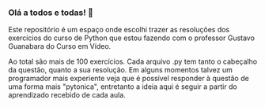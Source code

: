 ### Olá a todos e todas! :wave:

Este repositório é um espaço onde escolhi trazer as resoluções dos exercícios do curso de Python que estou fazendo com
o professor Gustavo Guanabara do Curso em Vídeo. 

Ao total são mais de 100 exercícios. Cada arquivo .py tem tanto o cabeçalho da questão, quanto a sua resolução. Em alguns 
momentos talvez um programador mais experiente veja que é possível responder à questão de uma forma mais "pytonica",
entretanto a ideia aqui é seguir a partir do aprendizado recebido de cada aula.

